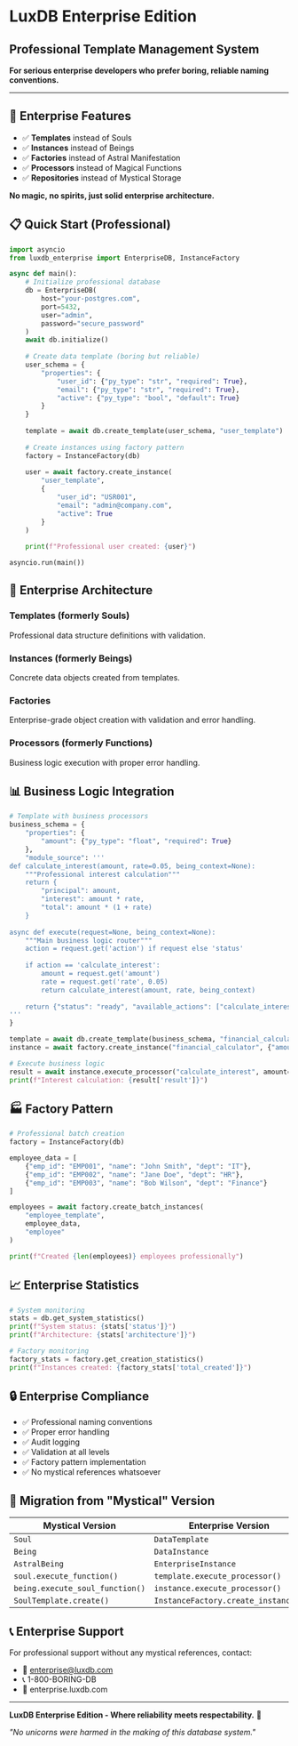
# LuxDB Enterprise Edition

## Professional Template Management System

**For serious enterprise developers who prefer boring, reliable naming conventions.**

---

## 🏢 Enterprise Features

- ✅ **Templates** instead of Souls
- ✅ **Instances** instead of Beings  
- ✅ **Factories** instead of Astral Manifestation
- ✅ **Processors** instead of Magical Functions
- ✅ **Repositories** instead of Mystical Storage

**No magic, no spirits, just solid enterprise architecture.**

## 📋 Quick Start (Professional)

```python
import asyncio
from luxdb_enterprise import EnterpriseDB, InstanceFactory

async def main():
    # Initialize professional database
    db = EnterpriseDB(
        host="your-postgres.com",
        port=5432, 
        user="admin",
        password="secure_password"
    )
    await db.initialize()
    
    # Create data template (boring but reliable)
    user_schema = {
        "properties": {
            "user_id": {"py_type": "str", "required": True},
            "email": {"py_type": "str", "required": True},
            "active": {"py_type": "bool", "default": True}
        }
    }
    
    template = await db.create_template(user_schema, "user_template")
    
    # Create instances using factory pattern
    factory = InstanceFactory(db)
    
    user = await factory.create_instance(
        "user_template",
        {
            "user_id": "USR001", 
            "email": "admin@company.com",
            "active": True
        }
    )
    
    print(f"Professional user created: {user}")

asyncio.run(main())
```

## 🔧 Enterprise Architecture

### Templates (formerly Souls)
Professional data structure definitions with validation.

### Instances (formerly Beings)  
Concrete data objects created from templates.

### Factories
Enterprise-grade object creation with validation and error handling.

### Processors (formerly Functions)
Business logic execution with proper error handling.

## 📊 Business Logic Integration

```python
# Template with business processors
business_schema = {
    "properties": {
        "amount": {"py_type": "float", "required": True}
    },
    "module_source": '''
def calculate_interest(amount, rate=0.05, being_context=None):
    """Professional interest calculation"""
    return {
        "principal": amount,
        "interest": amount * rate,
        "total": amount * (1 + rate)
    }
    
async def execute(request=None, being_context=None):
    """Main business logic router"""
    action = request.get('action') if request else 'status'
    
    if action == 'calculate_interest':
        amount = request.get('amount')
        rate = request.get('rate', 0.05)
        return calculate_interest(amount, rate, being_context)
    
    return {"status": "ready", "available_actions": ["calculate_interest"]}
'''
}

template = await db.create_template(business_schema, "financial_calculator")
instance = await factory.create_instance("financial_calculator", {"amount": 10000.0})

# Execute business logic
result = await instance.execute_processor("calculate_interest", amount=10000.0, rate=0.07)
print(f"Interest calculation: {result['result']}")
```

## 🏭 Factory Pattern

```python
# Professional batch creation
factory = InstanceFactory(db)

employee_data = [
    {"emp_id": "EMP001", "name": "John Smith", "dept": "IT"},
    {"emp_id": "EMP002", "name": "Jane Doe", "dept": "HR"},
    {"emp_id": "EMP003", "name": "Bob Wilson", "dept": "Finance"}
]

employees = await factory.create_batch_instances(
    "employee_template", 
    employee_data,
    "employee"
)

print(f"Created {len(employees)} employees professionally")
```

## 📈 Enterprise Statistics

```python
# System monitoring
stats = db.get_system_statistics()
print(f"System status: {stats['status']}")
print(f"Architecture: {stats['architecture']}")

# Factory monitoring  
factory_stats = factory.get_creation_statistics()
print(f"Instances created: {factory_stats['total_created']}")
```

## 🔒 Enterprise Compliance

- ✅ Professional naming conventions
- ✅ Proper error handling
- ✅ Audit logging
- ✅ Validation at all levels
- ✅ Factory pattern implementation
- ✅ No mystical references whatsoever

## 🎯 Migration from "Mystical" Version

| Mystical Version | Enterprise Version |
|------------------|-------------------|
| `Soul` | `DataTemplate` |
| `Being` | `DataInstance` |
| `AstralBeing` | `EnterpriseInstance` |
| `soul.execute_function()` | `template.execute_processor()` |
| `being.execute_soul_function()` | `instance.execute_processor()` |
| `SoulTemplate.create()` | `InstanceFactory.create_instance()` |

## 📞 Enterprise Support

For professional support without any mystical references, contact:
- 📧 enterprise@luxdb.com  
- 📞 1-800-BORING-DB
- 💼 enterprise.luxdb.com

---

**LuxDB Enterprise Edition - Where reliability meets respectability.** 🏢

*"No unicorns were harmed in the making of this database system."*
